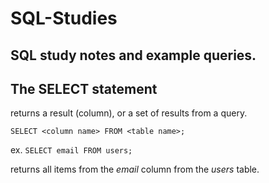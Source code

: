 # SQL-Studies
## SQL study notes and example queries.

## The **SELECT** statement

returns a result (column), or a set of results from a query.
 ```
 SELECT <column name> FROM <table name>;
```

ex. `SELECT email FROM users;`
 
  
 returns all items from the *email* column from the *users* table.
